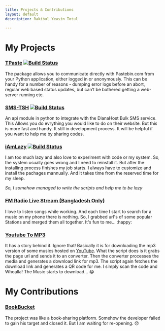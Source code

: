```yaml
---
title: Projects & Contributions
layout: default
description: Rakibul Yeasin Totul

---
```


# My Projects
### [TPaste](TPaste)   [![Build Status](https://travis-ci.org/rytotul/TPaste.svg?branch=master)](https://travis-ci.org/rytotul/TPaste)
The package allows you to communicate directly with Pastebin.com from your Python application, either logged in or anonymously. This can be handy for a number of reasons - dumping error logs before an abort, regular web based status updates, but can’t be bothered getting a web-server running etc.

### [SMS-TSH](SMS-TSH)   [![Build Status](https://travis-ci.org/rytotul/SMS-TSH.svg?branch=master)](https://travis-ci.org/rytotul/SMS-TSH)
An api module in python to integrate with the DianaHost Bulk SMS service. This Allows you do evrything you would like to do on their website. But this is more fast and handy. It still in development process. It will be helpful if you want to help me by sharing codes.

### [iAmLazy](iAmLazy)   [![Build Status](https://travis-ci.org/rytotul/iAmLazy.svg?branch=master)](https://travis-ci.org/rytotul/iAmLazy)
I am too much lazy and also love to experiment with code
or my system. So, the system usually goes wrong and I need to
reinstall it. But after the installing process finishes my job starts.
I always have to customize and install the pachages mannually.
And it takes time from the reserved time for my sleep.

_So, I somehow managed to write the scripts and help me to be lazy_

### [FM Radio Live Stream (Bangladesh Only)](bd-fm-radio)
I love to listen songs while working. And each time I start to search for a music on my phone there is nothing. So, I grabbed url's of some popular Stations and merged them all together. It's fun to me... :happy:

### [Youtube To MP3](Youtube2mp3)
It has a story behind it. Ignore that!
Basically it is for downloading the mp3 version of some musics hosted on [YouTube](https://youtube.com/). What the script does is it grabs the page url and sends it to an converter. Then the converter processes the media and generates a download link for mp3. The script again fetches the download link and generates a QR code for me. I simply scan the code and Whoalla! The Music starts to download... :joy:

# My Contributions
### [BookBucket](https://github.com/sakib-rahman-bangladesh/bookbucket)
The project was like a book-sharing platform. Somehow the developer failed to gain his target and closed it. But I am waiting for re-opening. :disappointed:
